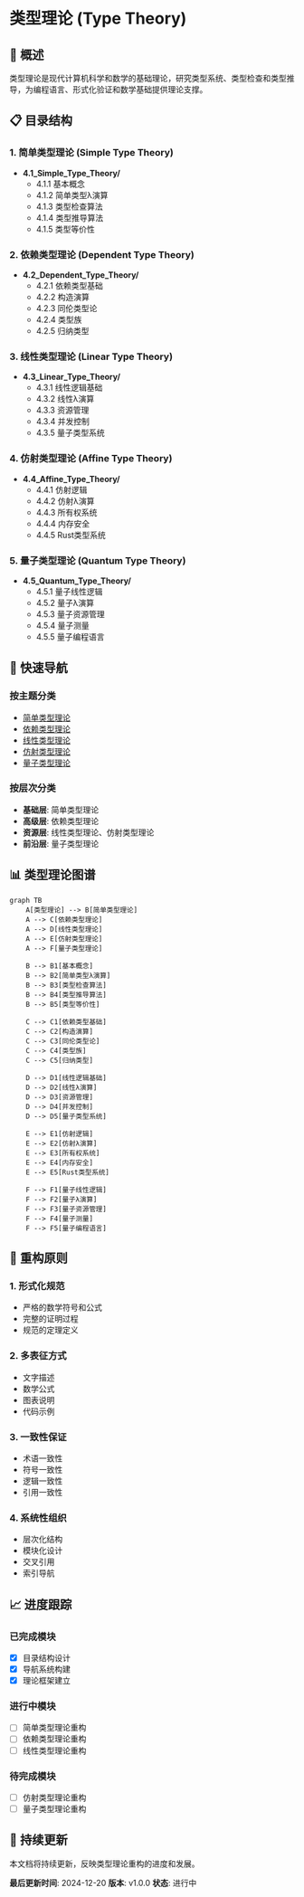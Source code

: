 # 类型理论 (Type Theory)

## 🎯 **概述**

类型理论是现代计算机科学和数学的基础理论，研究类型系统、类型检查和类型推导，为编程语言、形式化验证和数学基础提供理论支撑。

## 📋 **目录结构**

### 1. 简单类型理论 (Simple Type Theory)

- **4.1_Simple_Type_Theory/**
  - 4.1.1 基本概念
  - 4.1.2 简单类型λ演算
  - 4.1.3 类型检查算法
  - 4.1.4 类型推导算法
  - 4.1.5 类型等价性

### 2. 依赖类型理论 (Dependent Type Theory)

- **4.2_Dependent_Type_Theory/**
  - 4.2.1 依赖类型基础
  - 4.2.2 构造演算
  - 4.2.3 同伦类型论
  - 4.2.4 类型族
  - 4.2.5 归纳类型

### 3. 线性类型理论 (Linear Type Theory)

- **4.3_Linear_Type_Theory/**
  - 4.3.1 线性逻辑基础
  - 4.3.2 线性λ演算
  - 4.3.3 资源管理
  - 4.3.4 并发控制
  - 4.3.5 量子类型系统

### 4. 仿射类型理论 (Affine Type Theory)

- **4.4_Affine_Type_Theory/**
  - 4.4.1 仿射逻辑
  - 4.4.2 仿射λ演算
  - 4.4.3 所有权系统
  - 4.4.4 内存安全
  - 4.4.5 Rust类型系统

### 5. 量子类型理论 (Quantum Type Theory)

- **4.5_Quantum_Type_Theory/**
  - 4.5.1 量子线性逻辑
  - 4.5.2 量子λ演算
  - 4.5.3 量子资源管理
  - 4.5.4 量子测量
  - 4.5.5 量子编程语言

## 🔗 **快速导航**

### 按主题分类

- [简单类型理论](4.1_Simple_Type_Theory/README.md)
- [依赖类型理论](4.2_Dependent_Type_Theory/README.md)
- [线性类型理论](4.3_Linear_Type_Theory/README.md)
- [仿射类型理论](4.4_Affine_Type_Theory/README.md)
- [量子类型理论](4.5_Quantum_Type_Theory/README.md)

### 按层次分类

- **基础层**: 简单类型理论
- **高级层**: 依赖类型理论
- **资源层**: 线性类型理论、仿射类型理论
- **前沿层**: 量子类型理论

## 📊 **类型理论图谱**

```mermaid
graph TB
    A[类型理论] --> B[简单类型理论]
    A --> C[依赖类型理论]
    A --> D[线性类型理论]
    A --> E[仿射类型理论]
    A --> F[量子类型理论]
    
    B --> B1[基本概念]
    B --> B2[简单类型λ演算]
    B --> B3[类型检查算法]
    B --> B4[类型推导算法]
    B --> B5[类型等价性]
    
    C --> C1[依赖类型基础]
    C --> C2[构造演算]
    C --> C3[同伦类型论]
    C --> C4[类型族]
    C --> C5[归纳类型]
    
    D --> D1[线性逻辑基础]
    D --> D2[线性λ演算]
    D --> D3[资源管理]
    D --> D4[并发控制]
    D --> D5[量子类型系统]
    
    E --> E1[仿射逻辑]
    E --> E2[仿射λ演算]
    E --> E3[所有权系统]
    E --> E4[内存安全]
    E --> E5[Rust类型系统]
    
    F --> F1[量子线性逻辑]
    F --> F2[量子λ演算]
    F --> F3[量子资源管理]
    F --> F4[量子测量]
    F --> F5[量子编程语言]
```

## 🎯 **重构原则**

### 1. 形式化规范

- 严格的数学符号和公式
- 完整的证明过程
- 规范的定理定义

### 2. 多表征方式

- 文字描述
- 数学公式
- 图表说明
- 代码示例

### 3. 一致性保证

- 术语一致性
- 符号一致性
- 逻辑一致性
- 引用一致性

### 4. 系统性组织

- 层次化结构
- 模块化设计
- 交叉引用
- 索引导航

## 📈 **进度跟踪**

### 已完成模块

- [x] 目录结构设计
- [x] 导航系统构建
- [x] 理论框架建立

### 进行中模块

- [ ] 简单类型理论重构
- [ ] 依赖类型理论重构
- [ ] 线性类型理论重构

### 待完成模块

- [ ] 仿射类型理论重构
- [ ] 量子类型理论重构

## 🔄 **持续更新**

本文档将持续更新，反映类型理论重构的进度和发展。

**最后更新时间**: 2024-12-20
**版本**: v1.0.0
**状态**: 进行中
